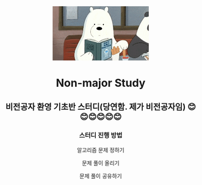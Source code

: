 <div align="center">
   <img src="/resources/iceBear.gif" width="50%">
   <h1>Non-major Study</h1>
   <h2>비전공자 환영 기초반 스터디(당연함. 제가 비전공자임) 😊😊😊😊😊😊</h2>
   <h3> 스터디 진행 방법</h3>
       <div>
           <p>알고리즘 문제 정하기<p>
           <p>문제 풀이 올리기<p>
           <p>문제 풀이 공유하기<p>
       </div>
</div>
